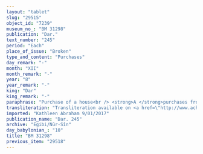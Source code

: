 ```yaml
---
layout: "tablet"
slug: "29515"
object_id: "7239"
museum_no_: "BM 31298"
publication: "Dar."
text_number: "245"
period: "Each"
place_of_issue: "Broken"
type_and_content: "Purchases"
day_remark: "-"
month: "XII"
month_remark: "-"
year: "8"
year_remark: "-"
king: "Dar"
king_remark: "-"
paraphrase: "Purchase of a house<br /> <strong>A </strong>purchases from<strong> B<sub>1</sub></strong> and <strong>B<sub>2</sub></strong> a house in ruins (<em>abtu</em>) in the district (<em>pīhatu</em>) of Ki&scaron;, in Hursagkalamma in the centre of the city. Its size is 10 sq. r (c. 122,5 m<sup>2</sup>) and it is located near (the house of) <strong>C</strong>, by the narrow street (<em>sūqu qatnu</em>), and the sons of <strong>D<sub>1</sub></strong> and <strong>D<sub>2</sub></strong>. The purchase price is 3.5 minas of white silver (<em>kaspu peṣ&ucirc;</em>): Name of 1 witness and the scribe.<br /> &nbsp;<br /> <strong>A</strong> = Itti-Nab&ucirc;-balāṭu/Marduk-bān-zēri//Bēl-ēṭiru;<strong> B<sub>1</sub></strong> = Marduk-iqī&scaron;anni/Zēria//&Scaron;umu-lib&scaron;i; <strong>B<sub>2</sub></strong> = Zababa-napi&scaron;ti-uṣur/Marduk-iqī&scaron;anni//&Scaron;umu-lib&scaron;i; <strong>C</strong> = Zababa-iddin/&Scaron;arid//Bā&#39;iru; <strong>D<sub>1</sub></strong> = Erība-Marduk/Mu&scaron;ēzib-Nergal; <strong>D<sub>2</sub></strong> = Nidinti-Bēl/Kalbāya//Bābūtu"
transliteration: "Transliteration available on <a href=\"http://www.achemenet.com/fr/item/?/3349245==Strassmaier -Inschriften von Darius&l=a&c=1&t=1.4/3/96/1/1657494\" target=\"_blank\">Achemenet</a>"
imported: "Kathleen Abraham 9/01/2017"
publication_name: "Dar. 245"
archive: "Egibi/Nūr-Sîn"
day_babylonian_: "10"
title: "BM 31298"
previous_item: "29518"
---
```

